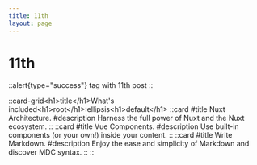 ```yaml
---
title: 11th
layout: page
---
```

# 11th
::alert{type="success"}
tag with 11th post
::

::card-grid&lt;h1&gt;title&lt;&#x2F;h1&gt;What&#39;s included&lt;h1&gt;root&lt;&#x2F;h1&gt;:ellipsis&lt;h1&gt;default&lt;&#x2F;h1&gt;  ::card
  #title
  Nuxt Architecture.
  #description
  Harness the full power of Nuxt and the Nuxt ecosystem.
  ::
  ::card
  #title
  Vue Components.
  #description
  Use built-in components (or your own!) inside your content.
  ::
  ::card
  #title
  Write Markdown.
  #description
  Enjoy the ease and simplicity of Markdown and discover MDC syntax.
  ::
::
